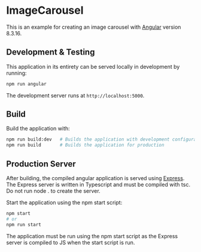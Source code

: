 # ImageCarousel

This is an example for creating an image carousel with [Angular](https://angular.io) version 8.3.16.

## Development & Testing

This application in its entirety can be served locally in development by running:
```bash
npm run angular
```
The development server runs at `http://localhost:5000`.

## Build

Build the application with:
```bash
npm run build:dev	# Builds the application with development configuration
npm run build		# Builds the application for production
```

## Production Server

After building, the compiled angular application is served using [Express](http://expressjs.com). The Express server is written in Typescript and must be compiled with tsc. Do not run node . to create the server.

Start the application using the npm start script:
```bash
npm start
# or
npm run start
```

The application must be run using the npm start script as the Express server is compiled to JS when the start script is run.
